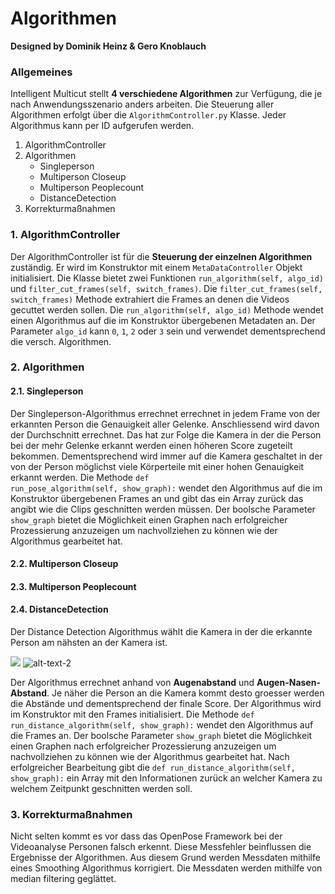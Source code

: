 # Algorithmen   
<b>Designed by Dominik Heinz & Gero Knoblauch</b>

### Allgemeines
Intelligent Multicut stellt <b>4 verschiedene Algorithmen</b> zur Verfügung, die je nach Anwendungsszenario anders arbeiten. Die Steuerung aller Algorithmen erfolgt über die <code>AlgorithmController.py</code> Klasse. Jeder Algorithmus kann per ID aufgerufen werden.

1. AlgorithmController
2. Algorithmen
   * Singleperson
   * Multiperson Closeup
   * Multiperson Peoplecount
   * DistanceDetection  
3. Korrekturmaßnahmen

### 1. AlgorithmController 

Der AlgorithmController ist für die <b>Steuerung der einzelnen Algorithmen</b> zuständig.
Er wird im Konstruktor mit einem <code>MetaDataController</code> Objekt initialisiert.
Die Klasse bietet zwei Funktionen <code>run_algorithm(self, algo_id)</code> und <code>filter_cut_frames(self, switch_frames)</code>.
Die <code>filter_cut_frames(self, switch_frames)</code> Methode extrahiert die Frames an denen die Videos gecuttet werden sollen.
Die <code>run_algorithm(self, algo_id)</code> Methode wendet einen Algorithmus auf die im Konstruktor übergebenen Metadaten an. Der Parameter <code>algo_id</code> kann <code>0</code>, <code>1</code>, <code>2</code> oder <code>3</code> sein und verwendet dementsprechend die versch. Algorithmen.

### 2. Algorithmen

#### 2.1. Singleperson

Der Singleperson-Algorithmus errechnet errechnet in jedem Frame von der erkannten Person die Genauigkeit aller Gelenke.
Anschliessend wird davon der Durchschnitt errechnet. Das hat zur Folge die Kamera in der die Person bei der mehr Gelenke erkannt werden einen höheren Score zugeteilt bekommen. Dementsprechend wird immer auf die Kamera geschaltet in der von der Person möglichst viele Körperteile mit einer hohen Genauigkeit erkannt werden.
Die Methode <code>def run_pose_algorithm(self, show_graph):</code> wendet den Algorithmus auf die im Konstruktor übergebenen Frames an und gibt das ein Array zurück das angibt wie die Clips geschnitten werden müssen.
Der boolsche Parameter <code>show_graph</code> bietet die Möglichkeit einen Graphen nach erfolgreicher Prozessierung anzuzeigen um nachvollziehen zu können wie der Algorithmus gearbeitet hat.

#### 2.2. Multiperson Closeup

#### 2.3. Multiperson Peoplecount

#### 2.4. DistanceDetection

Der Distance Detection Algorithmus wählt die Kamera in der die erkannte Person am nähsten an der Kamera ist.

<img src="Distance1.gif?raw=true"> ![alt-text-2](https://i.imgur.com/aDejcoV.jpg)

Der Algorithmus errechnet anhand von <b>Augenabstand</b> und <b>Augen-Nasen-Abstand</b>.
Je näher die Person an die Kamera kommt desto groesser werden die Abstände und dementsprechend der finale Score.
Der Algorithmus wird im Konstruktor mit den Frames initialisiert.
Die Methode <code>def run_distance_algorithm(self, show_graph):</code> wendet den Algorithmus auf die Frames an.
Der boolsche Parameter <code>show_graph</code> bietet die Möglichkeit einen Graphen nach erfolgreicher Prozessierung anzuzeigen um nachvollziehen zu können wie der Algorithmus gearbeitet hat.
Nach erfolgreicher Bearbeitung gibt die <code>def run_distance_algorithm(self, show_graph):</code> ein Array mit den Informationen zurück an welcher Kamera zu welchem Zeitpunkt geschnitten werden soll.

### 3. Korrekturmaßnahmen

Nicht selten kommt es vor dass das OpenPose Framework bei der Videoanalyse Personen falsch erkennt. Diese Messfehler beinflussen die Ergebnisse der Algorithmen. 
Aus diesem Grund werden Messdaten mithilfe eines Smoothing Algorithmus korrigiert.
Die Messdaten werden mithilfe von median filtering geglättet.
